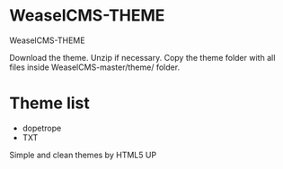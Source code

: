 # WeaselCMS-THEME
WeaselCMS-THEME

Download the theme.
Unzip if necessary.
Copy the theme folder with all files inside WeaselCMS-master/theme/ folder.


# Theme list
- dopetrope
- TXT

Simple and clean themes  by HTML5 UP




